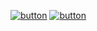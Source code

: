 [![button](http://www.presentationpro.com/images/product/medium/slide/PPP_CGENE_LT3_Presentation-PowerPoint-Slide-Graphic_Push_Button_Up.jpg)](https://symmetrical-eureka-x59495xr4746hpxq-8080.app.github.dev/)
[![button](http://www.presentationpro.com/images/product/medium/slide/PPP_CGENE_LT3_Presentation-PowerPoint-Slide-Graphic_Push_Button_Up.jpg)](https://ubiquitous-spoon-7vrxrvw749qj2jg7-8080.app.github.dev/)
